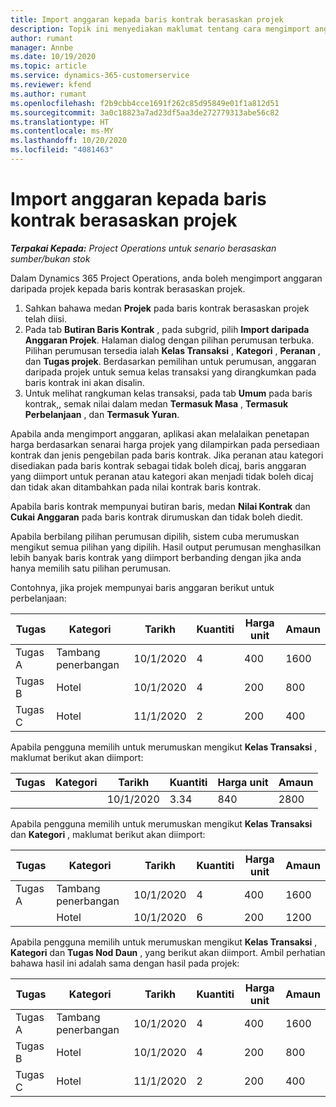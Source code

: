 ```yaml
---
title: Import anggaran kepada baris kontrak berasaskan projek
description: Topik ini menyediakan maklumat tentang cara mengimport anggaran daripada projek kepada baris kontrak.
author: rumant
manager: Annbe
ms.date: 10/19/2020
ms.topic: article
ms.service: dynamics-365-customerservice
ms.reviewer: kfend
ms.author: rumant
ms.openlocfilehash: f2b9cbb4cce1691f262c85d95849e01f1a812d51
ms.sourcegitcommit: 3a0c18823a7ad23df5aa3de272779313abe56c82
ms.translationtype: HT
ms.contentlocale: ms-MY
ms.lasthandoff: 10/20/2020
ms.locfileid: "4081463"
---
```

# <a name="import-an-estimate-to-a-project-based-contract-line"></a>Import anggaran kepada baris kontrak berasaskan projek

_**Terpakai Kepada:** Project Operations untuk senario berasaskan sumber/bukan stok_

Dalam Dynamics 365 Project Operations, anda boleh mengimport anggaran daripada projek kepada baris kontrak berasaskan projek.

1. Sahkan bahawa medan **Projek** pada baris kontrak berasaskan projek telah diisi.
2. Pada tab **Butiran Baris Kontrak** , pada subgrid, pilih **Import daripada Anggaran Projek**. Halaman dialog dengan pilihan perumusan terbuka. Pilihan perumusan tersedia ialah **Kelas Transaksi** , **Kategori** , **Peranan** , dan **Tugas projek**. Berdasarkan pemilihan untuk perumusan, anggaran daripada projek untuk semua kelas transaksi yang dirangkumkan pada baris kontrak ini akan disalin. 
3. Untuk melihat rangkuman kelas transaksi, pada tab **Umum** pada baris kontrak,, semak nilai dalam medan **Termasuk Masa** , **Termasuk Perbelanjaan** , dan **Termasuk Yuran**.

Apabila anda mengimport anggaran, aplikasi akan melalaikan penetapan harga berdasarkan senarai harga projek yang dilampirkan pada persediaan kontrak dan jenis pengebilan pada baris kontrak. Jika peranan atau kategori disediakan pada baris kontrak sebagai tidak boleh dicaj, baris anggaran yang diimport untuk peranan atau kategori akan menjadi tidak boleh dicaj dan tidak akan ditambahkan pada nilai kontrak baris kontrak.

Apabila baris kontrak mempunyai butiran baris, medan **Nilai Kontrak** dan **Cukai Anggaran** pada baris kontrak dirumuskan dan tidak boleh diedit.

Apabila berbilang pilihan perumusan dipilih, sistem cuba merumuskan mengikut semua pilihan yang dipilih. Hasil output perumusan menghasilkan lebih banyak baris kontrak yang diimport berbanding dengan jika anda hanya memilih satu pilihan perumusan.

Contohnya, jika projek mempunyai baris anggaran berikut untuk perbelanjaan:

| Tugas | Kategori | Tarikh | Kuantiti | Harga unit | Amaun |
| --- | --- | --- | --- | --- | --- |
| Tugas A | Tambang penerbangan | 10/1/2020 | 4 | 400 | 1600 |
| Tugas B | Hotel | 10/1/2020 | 4 | 200 | 800 |
| Tugas C | Hotel | 11/1/2020 | 2 | 200 | 400 |

Apabila pengguna memilih untuk merumuskan mengikut **Kelas Transaksi** , maklumat berikut akan diimport:

| Tugas | Kategori | Tarikh | Kuantiti | Harga unit | Amaun |
| --- | --- | --- | --- | --- | --- |
| &nbsp;  | &nbsp;  | 10/1/2020 | 3.34 | 840 | 2800 |

Apabila pengguna memilih untuk merumuskan mengikut **Kelas Transaksi** dan **Kategori** , maklumat berikut akan diimport:

| Tugas | Kategori | Tarikh | Kuantiti | Harga unit | Amaun |
| --- | --- | --- | --- | --- | --- |
| Tugas A | Tambang penerbangan | 10/1/2020 | 4 | 400 | 1600 |
| &nbsp;  | Hotel | 10/1/2020 | 6 | 200 | 1200 |

Apabila pengguna memilih untuk merumuskan mengikut **Kelas Transaksi** , **Kategori** dan **Tugas Nod Daun** , yang berikut akan diimport. Ambil perhatian bahawa hasil ini adalah sama dengan hasil pada projek:

| Tugas | Kategori | Tarikh | Kuantiti | Harga unit | Amaun |
| --- | --- | --- | --- | --- | --- |
| Tugas A | Tambang penerbangan | 10/1/2020 | 4 | 400 | 1600 |
| Tugas B | Hotel | 10/1/2020 | 4 | 200 | 800 |
| Tugas C | Hotel | 11/1/2020 | 2 | 200 | 400 |
